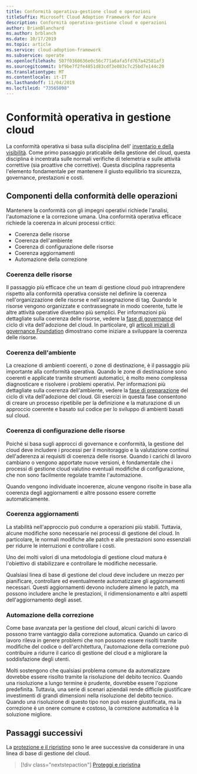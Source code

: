 ```yaml
---
title: Conformità operativa-gestione cloud e operazioni
titleSuffix: Microsoft Cloud Adoption Framework for Azure
description: Conformità operativa-gestione cloud e operazioni
author: BrianBlanchard
ms.author: brblanch
ms.date: 10/17/2019
ms.topic: article
ms.service: cloud-adoption-framework
ms.subservice: operate
ms.openlocfilehash: 507f0360636e0c56c771a6afa5fd767a42581af3
ms.sourcegitcommit: bf9be7f2fe4851d83cdf3e083c7c25bd7e144c20
ms.translationtype: MT
ms.contentlocale: it-IT
ms.lasthandoff: 11/04/2019
ms.locfileid: "73565098"
---
```

# <a name="operational-compliance-in-cloud-management"></a>Conformità operativa in gestione cloud

La conformità operativa si basa sulla disciplina dell' [inventario e della visibilità](./inventory.md). Come primo passaggio praticabile della gestione del cloud, questa disciplina è incentrata sulle normali verifiche di telemetria e sulle attività correttive (sia proattive che correttive). Questa disciplina rappresenta l'elemento fondamentale per mantenere il giusto equilibrio tra sicurezza, governance, prestazioni e costi.

## <a name="components-of-operations-compliance"></a>Componenti della conformità delle operazioni

Mantenere la conformità con gli impegni operativi richiede l'analisi, l'automazione e la correzione umana. Una conformità operativa efficace richiede la coerenza in alcuni processi critici:

- Coerenza delle risorse
- Coerenza dell'ambiente
- Coerenza di configurazione delle risorse
- Coerenza aggiornamenti
- Automazione della correzione

### <a name="resource-consistency"></a>Coerenza delle risorse

Il passaggio più efficace che un team di gestione cloud può intraprendere rispetto alla conformità operativa consiste nel definire la coerenza nell'organizzazione delle risorse e nell'assegnazione di tag. Quando le risorse vengono organizzate e contrassegnate in modo coerente, tutte le altre attività operative diventano più semplici. Per informazioni più dettagliate sulla coerenza delle risorse, vedere la [fase di governance](../../govern/index.md) del ciclo di vita dell'adozione del cloud. In particolare, gli [articoli iniziali di governance Foundation](../../govern/initial-foundation.md) dimostrano come iniziare a sviluppare la coerenza delle risorse.

### <a name="environment-consistency"></a>Coerenza dell'ambiente

La creazione di ambienti coerenti, o zone di destinazione, è il passaggio più importante alla conformità operativa. Quando le zone di destinazione sono coerenti e applicate tramite strumenti automatici, è molto meno complessa diagnosticare e risolvere i problemi operativi. Per informazioni più dettagliate sulla coerenza dell'ambiente, vedere la [fase di preparazione](../../ready/index.md) del ciclo di vita dell'adozione del cloud. Gli esercizi in questa fase consentono di creare un processo ripetibile per la definizione e la maturazione di un approccio coerente e basato sul codice per lo sviluppo di ambienti basati sul cloud.

### <a name="resource-configuration-consistency"></a>Coerenza di configurazione delle risorse

Poiché si basa sugli approcci di governance e conformità, la gestione del cloud deve includere i processi per il monitoraggio e la valutazione continui dell'aderenza ai requisiti di coerenza delle risorse. Quando i carichi di lavoro cambiano o vengono apportate nuove versioni, è fondamentale che i processi di gestione cloud valutino eventuali modifiche di configurazione, che non sono facilmente regolate tramite l'automazione.

Quando vengono individuate incoerenze, alcune vengono risolte in base alla coerenza degli aggiornamenti e altre possono essere corrette automaticamente.

### <a name="update-consistency"></a>Coerenza aggiornamenti

La stabilità nell'approccio può condurre a operazioni più stabili. Tuttavia, alcune modifiche sono necessarie nei processi di gestione del cloud. In particolare, le normali modifiche alle patch e alle prestazioni sono essenziali per ridurre le interruzioni e controllare i costi.

Uno dei molti valori di una metodologia di gestione cloud matura è l'obiettivo di stabilizzare e controllare le modifiche necessarie.

Qualsiasi linea di base di gestione del cloud deve includere un mezzo per pianificare, controllare ed eventualmente automatizzare gli aggiornamenti necessari. Questi aggiornamenti devono includere almeno le patch, ma possono includere anche le prestazioni, il ridimensionamento e altri aspetti dell'aggiornamento degli asset.

### <a name="remediation-automation"></a>Automazione della correzione

Come base avanzata per la gestione del cloud, alcuni carichi di lavoro possono trarre vantaggio dalla correzione automatica. Quando un carico di lavoro rileva in genere problemi che non possono essere risolti tramite modifiche del codice o dell'architettura, l'automazione della correzione può contribuire a ridurre il carico di gestione del cloud e a migliorare la soddisfazione degli utenti.

Molti sostengono che qualsiasi problema comune da automatizzare dovrebbe essere risolto tramite la risoluzione del debito tecnico. Quando una risoluzione a lungo termine è prudente, dovrebbe essere l'opzione predefinita. Tuttavia, una serie di scenari aziendali rende difficile giustificare investimenti di grandi dimensioni nella risoluzione del debito tecnico. Quando una risoluzione di questo tipo non può essere giustificata, ma la correzione è un onere comune e costoso, la correzione automatica è la soluzione migliore.

## <a name="next-steps"></a>Passaggi successivi

La [protezione e il ripristino](./protect.md) sono le aree successive da considerare in una linea di base di gestione del cloud.

> [!div class="nextstepaction"]
> [Proteggi e ripristina](./protect.md)
